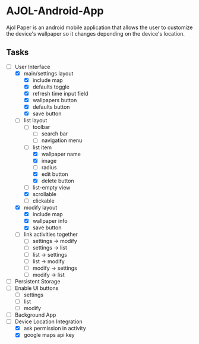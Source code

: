 # AJOL-Android-App
Ajol Paper is an android mobile application that allows the user to customize the device's wallpaper so it changes depending on the device's location. 

## Tasks
- [ ] User Interface
	- [x] main/settings layout
		- [x] include map
		- [x] defaults toggle
		- [x] refresh time input field
		- [x] wallpapers button
		- [x] defaults button
		- [x] save button
	- [ ] list layout
		- [ ] toolbar
			- [ ] search bar
			- [ ] navigation menu
		- [ ] list item
			- [x] wallpaper name
			- [x] image
			- [ ] radius
			- [x] edit button
			- [x] delete button
		- [ ] list-empty view
		- [x] scrollable
		- [ ] clickable
	- [x] modify layout
		- [x] include map
		- [x] wallpaper info
		- [x] save button
	- [ ] link activities together
		- [ ] settings -> modify
		- [ ] settings -> list
		- [ ] list -> settings
		- [ ] list -> modify
		- [ ] modify -> settings
		- [ ] modify -> list
- [ ] Persistent Storage
- [ ] Enable UI buttons
	- [ ] settings
	- [ ] list
	- [ ] modify
- [ ] Background App
- [ ] Device Location Integration
	- [x] ask permission in activity
	- [x] google maps api key

